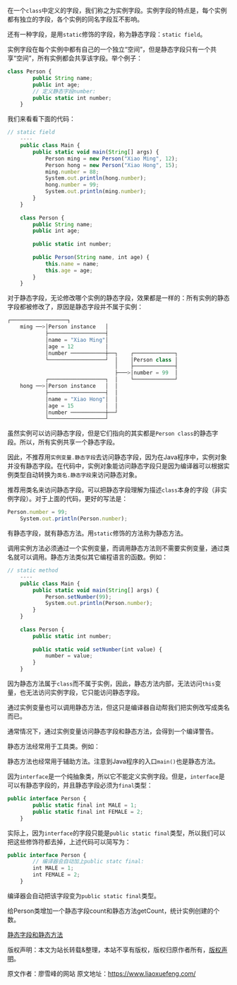 


在一个`class`中定义的字段，我们称之为实例字段。实例字段的特点是，每个实例都有独立的字段，各个实例的同名字段互不影响。

还有一种字段，是用`static`修饰的字段，称为静态字段：`static field`。

实例字段在每个实例中都有自己的一个独立“空间”，但是静态字段只有一个共享“空间”，所有实例都会共享该字段。举个例子：

```js 
class Person {
        public String name;
        public int age;
        // 定义静态字段number:
        public static int number;
    }
```

我们来看看下面的代码：


```js 
// static field
    ----
    public class Main {
        public static void main(String[] args) {
            Person ming = new Person("Xiao Ming", 12);
            Person hong = new Person("Xiao Hong", 15);
            ming.number = 88;
            System.out.println(hong.number);
            hong.number = 99;
            System.out.println(ming.number);
        }
    }
    
    class Person {
        public String name;
        public int age;
    
        public static int number;
    
        public Person(String name, int age) {
            this.name = name;
            this.age = age;
        }
    }
```

对于静态字段，无论修改哪个实例的静态字段，效果都是一样的：所有实例的静态字段都被修改了，原因是静态字段并不属于实例：


```js 
┌──────────────────┐
    ming ──>│Person instance   │
            ├──────────────────┤
            │name = "Xiao Ming"│
            │age = 12          │
            │number ───────────┼──┐    ┌─────────────┐
            └──────────────────┘  │    │Person class │
                                  │    ├─────────────┤
                                  ├───>│number = 99  │
            ┌──────────────────┐  │    └─────────────┘
    hong ──>│Person instance   │  │
            ├──────────────────┤  │
            │name = "Xiao Hong"│  │
            │age = 15          │  │
            │number ───────────┼──┘
            └──────────────────┘
```

虽然实例可以访问静态字段，但是它们指向的其实都是`Person class`的静态字段。所以，所有实例共享一个静态字段。

因此，不推荐用`实例变量.静态字段`去访问静态字段，因为在Java程序中，实例对象并没有静态字段。在代码中，实例对象能访问静态字段只是因为编译器可以根据实例类型自动转换为`类名.静态字段`来访问静态对象。

推荐用类名来访问静态字段。可以把静态字段理解为描述`class`本身的字段（非实例字段）。对于上面的代码，更好的写法是：

```js 
Person.number = 99;
    System.out.println(Person.number);
```

有静态字段，就有静态方法。用`static`修饰的方法称为静态方法。

调用实例方法必须通过一个实例变量，而调用静态方法则不需要实例变量，通过类名就可以调用。静态方法类似其它编程语言的函数。例如：

```js 
// static method
    ----
    public class Main {
        public static void main(String[] args) {
            Person.setNumber(99);
            System.out.println(Person.number);
        }
    }
    
    class Person {
        public static int number;
    
        public static void setNumber(int value) {
            number = value;
        }
    }
```

因为静态方法属于`class`而不属于实例，因此，静态方法内部，无法访问`this`变量，也无法访问实例字段，它只能访问静态字段。

通过实例变量也可以调用静态方法，但这只是编译器自动帮我们把实例改写成类名而已。

通常情况下，通过实例变量访问静态字段和静态方法，会得到一个编译警告。

静态方法经常用于工具类。例如：

静态方法也经常用于辅助方法。注意到Java程序的入口`main()`也是静态方法。

因为`interface`是一个纯抽象类，所以它不能定义实例字段。但是，`interface`是可以有静态字段的，并且静态字段必须为`final`类型：

```js 
public interface Person {
        public static final int MALE = 1;
        public static final int FEMALE = 2;
    }
```

实际上，因为`interface`的字段只能是`public static final`类型，所以我们可以把这些修饰符都去掉，上述代码可以简写为：


```js 
public interface Person {
        // 编译器会自动加上public statc final:
        int MALE = 1;
        int FEMALE = 2;
    }
```

编译器会自动把该字段变为`public static final`类型。

给Person类增加一个静态字段count和静态方法getCount，统计实例创建的个数。

[静态字段和静态方法](https://gitee.com/liaoxuefeng/learn-java/raw/master/practices/Java%E6%95%99%E7%A8%8B/20.%E9%9D%A2%E5%90%91%E5%AF%B9%E8%B1%A1%E7%BC%96%E7%A8%8B.1255943520012800/10.%E9%9D%A2%E5%90%91%E5%AF%B9%E8%B1%A1%E5%9F%BA%E7%A1%80.1260451488854880/80.%E9%9D%99%E6%80%81%E5%AD%97%E6%AE%B5%E5%92%8C%E6%96%B9%E6%B3%95.1260464690677856/oop-static.zip)

版权声明：本文为站长转载&整理，本站不享有版权，版权归原作者所有，[版权声明](https://gitee.com/hezhiyuan007/java-notes/raw/master/disclaimer.md)。




原文作者：廖雪峰的网站 原文地址：https://www.liaoxuefeng.com/